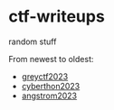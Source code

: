 # ctf-writeups
random stuff

From newest to oldest:

- [greyctf2023](./greyctf2023)
- [cyberthon2023](./cyberthon2023)
- [angstrom2023](./angstrom2023)
